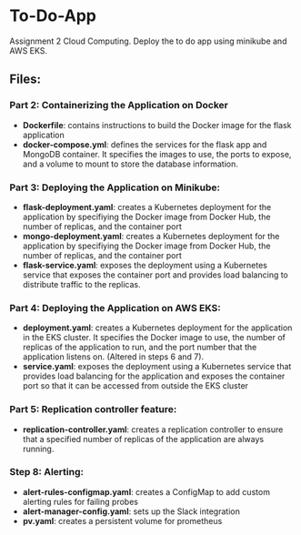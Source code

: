 # To-Do-App
Assignment 2 Cloud Computing.  Deploy the to do app using minikube and AWS EKS.

## Files:
### Part 2: Containerizing the Application on Docker
- **Dockerfile**: contains instructions to build the Docker image for the flask application
- **docker-compose.yml**: defines the services for the flask app and MongoDB container. It specifies the images to use, the ports to expose, and a volume to mount to
 store the database information.

### Part 3: Deploying the Application on Minikube:
- **flask-deployment.yaml**: creates a Kubernetes deployment for the application by specifiying the Docker image from Docker Hub, the number of replicas, and the
 container port
- **mongo-deployment.yaml**: creates a Kubernetes deployment for the application by specifiying the Docker image from Docker Hub, the number of replicas, and the
 container port
- **flask-service.yaml**: exposes the deployment using a Kubernetes service that exposes the container port and provides load balancing to distribute traffic to the
 replicas.

### Part 4: Deploying the Application on AWS EKS:
- **deployment.yaml**: creates a Kubernetes deployment for the application in the EKS cluster. It specifies the Docker image to use, the number of replicas of
 the application to run, and the port number that the application listens on. (Altered in steps 6 and 7).
- **service.yaml**: exposes the deployment using a Kubernetes service that provides load balancing for the application and exposes the container port so
 that it can be accessed from outside the EKS cluster

### Part 5: Replication controller feature:
- **replication-controller.yaml**: creates a replication controller to ensure that a specified number of replicas of the application are always running.

### Step 8: Alerting:
- **alert-rules-configmap.yaml**: creates a ConfigMap to add custom alerting rules for failing probes
- **alert-manager-config.yaml**: sets up the Slack integration
- **pv.yaml**: creates a persistent volume for prometheus

